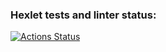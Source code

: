 ### Hexlet tests and linter status:
[![Actions Status](https://github.com/kalininaekaterina2004/frontend-project-44/workflows/hexlet-check/badge.svg)](https://github.com/kalininaekaterina2004/frontend-project-44/actions)